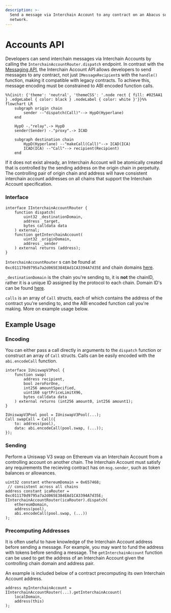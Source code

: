 ```yaml
---
description: >-
  Send a message via Interchain Account to any contract on an Abacus supported
  network.
---
```


# Accounts API

Developers can send interchain messages via Interchain Accounts by calling the `InterchainAccountRouter.dispatch` endpoint. In contrast with the [Messaging API](../messaging-api/send.md), the Interchain Account API allows developers to send messages to any contract, not just `IMessageRecipient`s with the `handle()` function, making it compatible with legacy contracts. To achieve this, message encoding must be constrained to ABI encoded function calls.

```mermaid
%%{init: {'theme': 'neutral', 'themeCSS': '.node rect { fill: #025AA1 } .edgeLabel { color: black } .nodeLabel { color: white }'}}%%
flowchart LR
	subgraph origin chain
		sender --"dispatch(Call)"--> HypO(Hyperlane)
	end

	HypO -."relay".-> HypD
	sender(Sender) -."proxy".-> ICAD

	subgraph destination chain
		HypD(Hyperlane) --"makeCall(Call)"--> ICAD(ICA)
		ICAD(ICA) --"Call"--> recipient(Recipient)
	end
```

If it does not exist already, an Interchain Account will be atomically created that is controlled by the sending address on the origin chain in perpetuity. The controlling pair of origin chain and address will have consistent interchain account addresses on all chains that support the Interchain Account specification.

### Interface

```solidity
interface IInterchainAccountRouter {
    function dispatch(
        uint32 _destinationDomain,
        address _target,
        bytes calldata data
    ) external;
    function getInterchainAccount(
        uint32 _originDomain, 
        address _sender
    ) external returns (address);
}
```

`InterchainAccountRouter` s can be found at `0xc011170d9795a7a2d065E384EAd1CA3394A7d35E` and chain domains [here](../domains.md).

`_destinationDomain` is the chain you're sending to, it is **not** the chainID, rather it is a unique ID assigned by the protocol to each chain. Domain ID's can be found [here](../domains.md).

`calls` is an array of `Call` structs, each of which contains the address of the contract you're sending to, and the ABI encoded function call you're making. More on example usage below.

## Example Usage

### Encoding

You can either pass a call directly in arguments to the `dispatch` function or construct an array of `Call` structs. Calls can be easily encoded with the `abi.encodeCall` function.

```solidity
interface IUniswapV3Pool {
    function swap(
        address recipient,
        bool zeroForOne,
        int256 amountSpecified,
        uint160 sqrtPriceLimitX96,
        bytes calldata data
    ) external returns (int256 amount0, int256 amount1);
}

IUniswapV3Pool pool = IUniswapV3Pool(...);
Call swapCall = Call({
    to: address(pool),
    data: abi.encodeCall(pool.swap, (...));
});
```

### Sending

Perform a Uniswap V3 swap on Ethereum via an Interchain Account from a controlling account on another chain. The Interchain Account must satisfy any requirements the recieving contract has on `msg.sender`, such as token balances or allowances.

```solidity
uint32 constant ethereumDomain = 0x657468;
 // consistent across all chains
address constant icaRouter = 0xc011170d9795a7a2d065E384EAd1CA3394A7d35E;
IInterchainAccountRouter(icaRouter).dispatch(
    ethereumDomain,
    address(pool),
    abi.encodeCall(pool.swap, (...))
);
```

### Precomputing Addresses

It is often useful to have knowledge of the Interchain Account address before sending a message. For example, you may want to fund the address with tokens before sending a message. The `getInterchainAccount` function can be used to get the address of an Interchain Account given the controlling chain domain and address pair.

An example is included below of a contract precomputing its own Interchain Account address.

```solidity
address myInterchainAccount = IInterchainAccountRouter(...).getInterchainAccount(
    localDomain,
    address(this)
);
```
